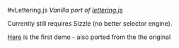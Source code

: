 #vLettering.js
*Vanilla port of [lettering.js](https://github.com/davatron5000/Lettering.js)*

Currently still requires Sizzle (no better selector engine).


[Here](http://jsfiddle.net/rlemon/bWsjP/embedded/result/) is the first demo - also ported from the the original
